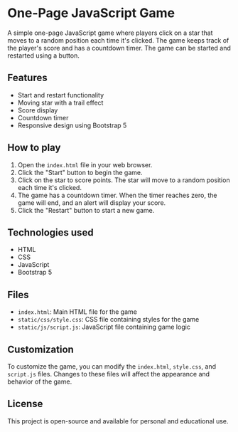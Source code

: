 # One-Page JavaScript Game

A simple one-page JavaScript game where players click on a star that moves to a random position each time it's clicked. The game keeps track of the player's score and has a countdown timer. The game can be started and restarted using a button.

## Features

- Start and restart functionality
- Moving star with a trail effect
- Score display
- Countdown timer
- Responsive design using Bootstrap 5

## How to play

1. Open the `index.html` file in your web browser.
2. Click the "Start" button to begin the game.
3. Click on the star to score points. The star will move to a random position each time it's clicked.
4. The game has a countdown timer. When the timer reaches zero, the game will end, and an alert will display your score.
5. Click the "Restart" button to start a new game.

## Technologies used

- HTML
- CSS
- JavaScript
- Bootstrap 5

## Files

- `index.html`: Main HTML file for the game
- `static/css/style.css`: CSS file containing styles for the game
- `static/js/script.js`: JavaScript file containing game logic

## Customization

To customize the game, you can modify the `index.html`, `style.css`, and `script.js` files. Changes to these files will affect the appearance and behavior of the game.

## License

This project is open-source and available for personal and educational use.